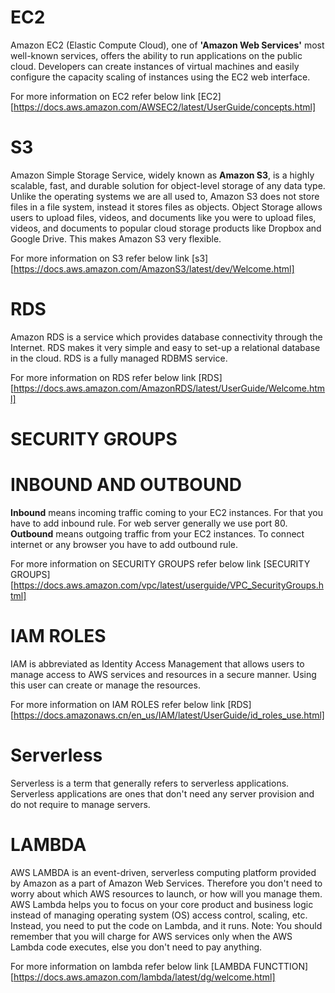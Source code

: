 # EC2
Amazon EC2 (Elastic Compute Cloud), one of **'Amazon Web Services'** most well-known services, offers the ability to run 
applications on the public cloud. Developers can create instances of virtual machines and easily configure the capacity scaling of 
instances using the EC2 web interface.


For more information on EC2 refer below link
[EC2][https://docs.aws.amazon.com/AWSEC2/latest/UserGuide/concepts.html]

# S3
Amazon Simple Storage Service, widely known as **Amazon S3**, is a highly scalable, fast, and durable solution for object-level 
storage of any data type. Unlike the operating systems we are all used to, Amazon S3 does not store files in a file system, instead it 
stores files as objects. Object Storage allows users to upload files, videos, and documents like you were to upload files, videos, 
and documents to popular cloud storage products like Dropbox and Google Drive. This makes Amazon S3 very flexible.


For more information on S3 refer below link
[s3][https://docs.aws.amazon.com/AmazonS3/latest/dev/Welcome.html]

# RDS
Amazon RDS is a service which provides database connectivity through the Internet. RDS makes it very simple and easy to set-up 
a relational database in the cloud. RDS is a fully managed RDBMS service.


For more information on RDS refer below link
[RDS][https://docs.aws.amazon.com/AmazonRDS/latest/UserGuide/Welcome.html]

# SECURITY GROUPS
# INBOUND AND OUTBOUND
**Inbound** means incoming traffic coming to your EC2 instances. For that you have to add inbound rule. For web server generally we use 
port 80.
**Outbound** means outgoing traffic from your EC2 instances. To connect internet or any browser you have to add outbound rule.


For more information on SECURITY GROUPS refer below link
[SECURITY GROUPS][https://docs.aws.amazon.com/vpc/latest/userguide/VPC_SecurityGroups.html]

# IAM ROLES
IAM is abbreviated as Identity Access Management that allows users to manage access to AWS services and resources in a secure manner. 
Using this user can create or manage the resources.


For more information on IAM ROLES refer below link
[RDS][https://docs.amazonaws.cn/en_us/IAM/latest/UserGuide/id_roles_use.html]

# Serverless
Serverless is a term that generally refers to serverless applications. Serverless applications are ones that don't need any server 
provision and do not require to manage servers.
   
# LAMBDA
AWS LAMBDA is an event-driven, serverless computing platform provided by Amazon as a part of Amazon Web Services. Therefore you don't need to worry about which AWS resources to launch, or how will you manage them. 
AWS Lambda helps you to focus on your core product and business logic instead of managing operating system (OS) access control,
scaling, etc. Instead, you need to put the code on Lambda, and it runs.
Note: You should remember that you will charge for AWS services only when the AWS Lambda code executes, else you don't need to pay 
anything.

For more information on lambda refer below link
[LAMBDA FUNCTTION][https://docs.aws.amazon.com/lambda/latest/dg/welcome.html]
